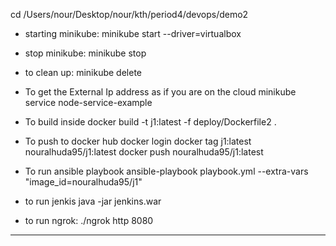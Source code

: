 cd /Users/nour/Desktop/nour/kth/period4/devops/demo2

- starting minikube:
minikube start --driver=virtualbox

- stop minikube:
minikube stop

- to clean up:
minikube delete


- To get the External Ip address as if you are on the cloud
minikube service node-service-example

- To build inside
docker build -t j1:latest -f deploy/Dockerfile2 .


- To push to docker hub
docker login
docker tag j1:latest nouralhuda95/j1:latest
docker push nouralhuda95/j1:latest

- To run ansible playbook
ansible-playbook playbook.yml --extra-vars "image_id=nouralhuda95/j1"


- to run jenkis
java -jar jenkins.war


- to run ngrok:
./ngrok http 8080















------------------------
